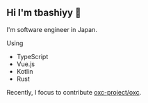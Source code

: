 ## Hi I'm tbashiyy 👋

I'm software engineer in Japan.

Using
- TypeScript
- Vue.js
- Kotlin
- Rust

Recently, I focus to contribute [oxc-project/oxc](https://github.com/oxc-project/oxc).
